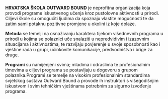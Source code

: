 **HRVATSKA ŠKOLA OUTWARD BOUND** je neprofitna organizacija koja provodi programe iskustvenog učenja kroz pustolovne aktivnosti u prirodi. Ciljevi škole su omogućiti ljudima da spoznaju vlastite mogućnosti te da zatim sami potaknu pozitivne promjene u okolini iz koje dolaze.

**Metoda** se temelji na osnaživanju karaktera tijekom višednevnih programa u prirodi u kojima se polaznici uče snalaziti u nepredvidivim i izazovnim situacijama i aktivnostima, te razvijaju povjerenje u svoje sposobnosti kao i vještine rada u grupi, učinkovite komunikacije, predvodništva i brige za druge.

**Programi** su namijenjeni svima; mladima i odraslima te profesionalnim timovima a ciljevi programa se postavljaju u dogovoru s grupom polaznika.Programi se temelje na visokim profesionalnim standardima svjetskog sustava Outward Bound a provode ih instruktori s višegodišnjim iskustvom i svim tehničkim vještinama potrebnim za sigurno izvođenje programa.
